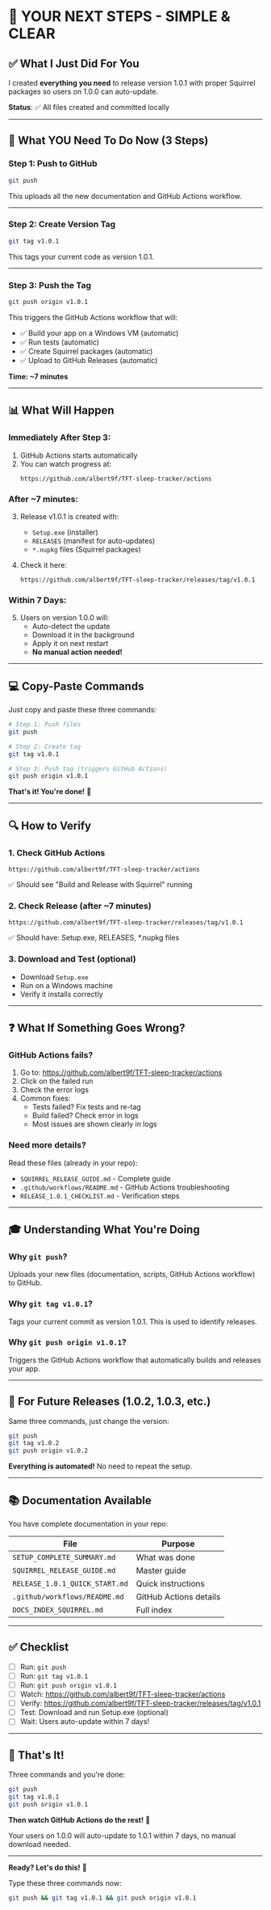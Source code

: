 # 🎯 YOUR NEXT STEPS - SIMPLE & CLEAR

## ✅ What I Just Did For You

I created **everything you need** to release version 1.0.1 with proper Squirrel packages so users on 1.0.0 can auto-update.

**Status**: ✅ All files created and committed locally

---

## 🚀 What YOU Need To Do Now (3 Steps)

### Step 1: Push to GitHub

```bash
git push
```

This uploads all the new documentation and GitHub Actions workflow.

---

### Step 2: Create Version Tag

```bash
git tag v1.0.1
```

This tags your current code as version 1.0.1.

---

### Step 3: Push the Tag

```bash
git push origin v1.0.1
```

This triggers the GitHub Actions workflow that will:
- ✅ Build your app on a Windows VM (automatic)
- ✅ Run tests (automatic)
- ✅ Create Squirrel packages (automatic)
- ✅ Upload to GitHub Releases (automatic)

**Time: ~7 minutes**

---

## 📊 What Will Happen

### Immediately After Step 3:

1. GitHub Actions starts automatically
2. You can watch progress at:
   ```
   https://github.com/albert9f/TFT-sleep-tracker/actions
   ```

### After ~7 minutes:

3. Release v1.0.1 is created with:
   - `Setup.exe` (installer)
   - `RELEASES` (manifest for auto-updates)
   - `*.nupkg` files (Squirrel packages)

4. Check it here:
   ```
   https://github.com/albert9f/TFT-sleep-tracker/releases/tag/v1.0.1
   ```

### Within 7 Days:

5. Users on version 1.0.0 will:
   - Auto-detect the update
   - Download it in the background
   - Apply it on next restart
   - **No manual action needed!**

---

## 💻 Copy-Paste Commands

Just copy and paste these three commands:

```bash
# Step 1: Push files
git push

# Step 2: Create tag
git tag v1.0.1

# Step 3: Push tag (triggers GitHub Actions)
git push origin v1.0.1
```

**That's it! You're done!** 🎉

---

## 🔍 How to Verify

### 1. Check GitHub Actions
```
https://github.com/albert9f/TFT-sleep-tracker/actions
```
✅ Should see "Build and Release with Squirrel" running

### 2. Check Release (after ~7 minutes)
```
https://github.com/albert9f/TFT-sleep-tracker/releases/tag/v1.0.1
```
✅ Should have: Setup.exe, RELEASES, *.nupkg files

### 3. Download and Test (optional)
- Download `Setup.exe`
- Run on a Windows machine
- Verify it installs correctly

---

## ❓ What If Something Goes Wrong?

### GitHub Actions fails?

1. Go to: https://github.com/albert9f/TFT-sleep-tracker/actions
2. Click on the failed run
3. Check the error logs
4. Common fixes:
   - Tests failed? Fix tests and re-tag
   - Build failed? Check error in logs
   - Most issues are shown clearly in logs

### Need more details?

Read these files (already in your repo):
- `SQUIRREL_RELEASE_GUIDE.md` - Complete guide
- `.github/workflows/README.md` - GitHub Actions troubleshooting
- `RELEASE_1.0.1_CHECKLIST.md` - Verification steps

---

## 🎓 Understanding What You're Doing

### Why `git push`?
Uploads your new files (documentation, scripts, GitHub Actions workflow) to GitHub.

### Why `git tag v1.0.1`?
Tags your current commit as version 1.0.1. This is used to identify releases.

### Why `git push origin v1.0.1`?
Triggers the GitHub Actions workflow that automatically builds and releases your app.

---

## 🔄 For Future Releases (1.0.2, 1.0.3, etc.)

Same three commands, just change the version:

```bash
git push
git tag v1.0.2
git push origin v1.0.2
```

**Everything is automated!** No need to repeat the setup.

---

## 📚 Documentation Available

You have complete documentation in your repo:

| File | Purpose |
|------|---------|
| `SETUP_COMPLETE_SUMMARY.md` | What was done |
| `SQUIRREL_RELEASE_GUIDE.md` | Master guide |
| `RELEASE_1.0.1_QUICK_START.md` | Quick instructions |
| `.github/workflows/README.md` | GitHub Actions details |
| `DOCS_INDEX_SQUIRREL.md` | Full index |

---

## ✅ Checklist

- [ ] Run: `git push`
- [ ] Run: `git tag v1.0.1`
- [ ] Run: `git push origin v1.0.1`
- [ ] Watch: https://github.com/albert9f/TFT-sleep-tracker/actions
- [ ] Verify: https://github.com/albert9f/TFT-sleep-tracker/releases/tag/v1.0.1
- [ ] Test: Download and run Setup.exe (optional)
- [ ] Wait: Users auto-update within 7 days!

---

## 🎉 That's It!

Three commands and you're done:

```bash
git push
git tag v1.0.1
git push origin v1.0.1
```

**Then watch GitHub Actions do the rest!** 🚀

Your users on 1.0.0 will auto-update to 1.0.1 within 7 days, no manual download needed.

---

**Ready? Let's do this!** 💪

Type these three commands now:
```bash
git push && git tag v1.0.1 && git push origin v1.0.1
```
